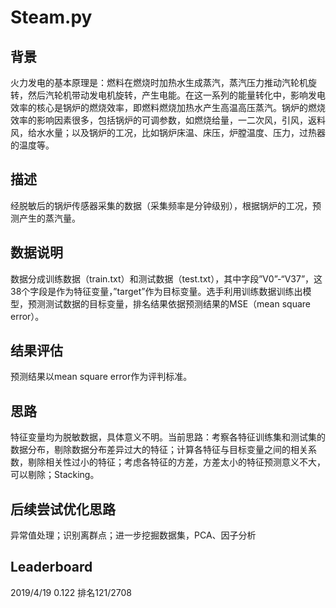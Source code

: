# Steam.py


## 背景

火力发电的基本原理是：燃料在燃烧时加热水生成蒸汽，蒸汽压力推动汽轮机旋转，然后汽轮机带动发电机旋转，产生电能。在这一系列的能量转化中，影响发电效率的核心是锅炉的燃烧效率，即燃料燃烧加热水产生高温高压蒸汽。锅炉的燃烧效率的影响因素很多，包括锅炉的可调参数，如燃烧给量，一二次风，引风，返料风，给水水量；以及锅炉的工况，比如锅炉床温、床压，炉膛温度、压力，过热器的温度等。

## 描述

经脱敏后的锅炉传感器采集的数据（采集频率是分钟级别），根据锅炉的工况，预测产生的蒸汽量。

## 数据说明

数据分成训练数据（train.txt）和测试数据（test.txt），其中字段”V0”-“V37”，这38个字段是作为特征变量，”target”作为目标变量。选手利用训练数据训练出模型，预测测试数据的目标变量，排名结果依据预测结果的MSE（mean square error）。

## 结果评估

预测结果以mean square error作为评判标准。

##  思路
特征变量均为脱敏数据，具体意义不明。当前思路：考察各特征训练集和测试集的数据分布，剔除数据分布差异过大的特征；计算各特征与目标变量之间的相关系数，剔除相关性过小的特征；考虑各特征的方差，方差太小的特征预测意义不大，可以剔除；Stacking。

## 后续尝试优化思路
异常值处理；识别离群点；进一步挖掘数据集，PCA、因子分析

## Leaderboard
2019/4/19 0.122 排名121/2708
